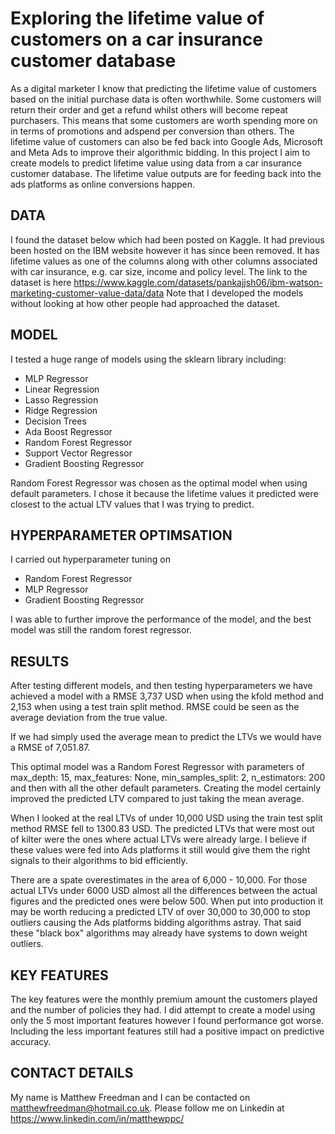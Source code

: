 # Exploring the lifetime value of customers on a car insurance customer database 

As a digital marketer I know that predicting the lifetime value of customers based on the initial purchase data is often worthwhile. Some customers will return their order and get a refund whilst others will become repeat purchasers. This means that some customers are worth spending more on in terms of promotions and adspend per conversion than others. The lifetime value of customers can also be fed back into Google Ads, Microsoft and Meta Ads to improve their algorithmic bidding. In this project I aim to create models to predict lifetime value using data from a car insurance customer database. The lifetime value outputs are for feeding back into the ads platforms as online conversions happen.

## DATA

I found the dataset below which had been posted on Kaggle. It had previous been hosted on the IBM website however it has since been removed. It has lifetime values as one of the columns along with other columns associated with car insurance, e.g. car size, income and policy level. The link to the dataset is here
https://www.kaggle.com/datasets/pankajjsh06/ibm-watson-marketing-customer-value-data/data
Note that I developed the models without looking at how other people had approached the dataset. 

## MODEL 

I tested a huge range of models using the sklearn library including:
- MLP Regressor
- Linear Regression
- Lasso Regression
- Ridge Regression
- Decision Trees
- Ada Boost Regressor
- Random Forest Regressor
- Support Vector Regressor
- Gradient Boosting Regressor

Random Forest Regressor was chosen as the optimal model when using default parameters. I chose it because the lifetime values it predicted were closest to the actual LTV values that I was trying to predict.

## HYPERPARAMETER OPTIMSATION

I carried out hyperparameter tuning on 

- Random Forest Regressor
- MLP Regressor
- Gradient Boosting Regressor

I was able to further improve the performance of the model, and the best model was still the random forest regressor.


## RESULTS

After testing different models, and then testing hyperparameters we have achieved a model with a RMSE 3,737 USD when using the kfold method and 2,153 when using a test train split method. RMSE could be seen as the average deviation from the true value. 

If we had simply used the average mean to predict the LTVs we would have a RMSE of 7,051.87. 

This optimal model was a Random Forest Regressor with parameters of max_depth: 15, max_features: None, min_samples_split: 2, n_estimators: 200 and then with all the other default parameters. Creating the model certainly improved the predicted LTV compared to just taking the mean average. 

When I looked at the real LTVs of under 10,000 USD using the train test split method RMSE fell to 1300.83 USD. The predicted LTVs that were most out of kilter were the ones where actual LTVs were already large. I believe if these values were fed into Ads platforms it still would give them the right signals to their algorithms to bid efficiently. 

There are a spate overestimates in the area of 6,000 - 10,000. For those actual LTVs under 6000 USD almost all the differences between the actual figures and the predicted ones were below 500. When put into production it may be worth reducing a predicted LTV of over 30,000 to 30,000 to stop outliers causing the Ads platforms bidding algorithms astray. That said these "black box" algorithms may already have systems to down weight outliers.

## KEY FEATURES

The key features were the monthly premium amount the customers played and the number of policies they had. I did attempt to create a model using only the 5 most important features however I found performance got worse. Including the less important features still had a positive impact on predictive accuracy.


## CONTACT DETAILS

My name is Matthew Freedman and I can be contacted on matthewfreedman@hotmail.co.uk. Please follow me on Linkedin at https://www.linkedin.com/in/matthewppc/


